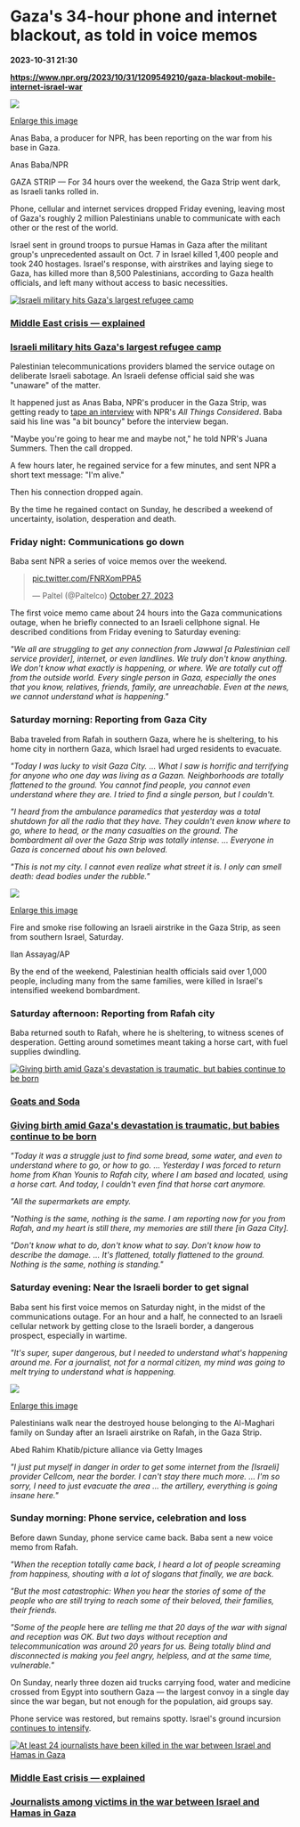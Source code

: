 # Gaza's 34-hour phone and internet blackout, as told in voice memos

**2023-10-31 21:30**

**https://www.npr.org/2023/10/31/1209549210/gaza-blackout-mobile-internet-israel-war**

 ![](https://media.npr.org/assets/img/2023/10/31/untitled-design-1-_slide-a5cd9d9274ed822e6af7ba4c640b24c4e46b4f3c-s1100-c50.jpg) 

[Enlarge this image](https://media.npr.org/assets/img/2023/10/31/untitled-design-1-_slide-a5cd9d9274ed822e6af7ba4c640b24c4e46b4f3c-s1200.jpg)

Anas Baba, a producer for NPR, has been reporting on the war from his base in Gaza.

Anas Baba/NPR

GAZA STRIP — For 34 hours over the weekend, the Gaza Strip went dark, as Israeli tanks rolled in.

Phone, cellular and internet services dropped Friday evening, leaving most of Gaza's roughly 2 million Palestinians unable to communicate with each other or the rest of the world.

Israel sent in ground troops to pursue Hamas in Gaza after the militant group's unprecedented assault on Oct. 7 in Israel killed 1,400 people and took 240 hostages. Israel's response, with airstrikes and laying siege to Gaza, has killed more than 8,500 Palestinians, according to Gaza health officials, and left many without access to basic necessities.

[![Israeli military hits Gaza's largest refugee camp](https://media.npr.org/assets/img/2023/10/31/jabalia-gaza-refugee-camp-israel-hahas_sq-5eaec0188a2d3878cabf36834f08113efba4c4d5-s100-c15.jpg)](https://www.npr.org/2023/10/31/1209646548/israel-military-central-gaza-fighting-hamas)

### [Middle East crisis — explained](https://www.npr.org/series/1205445976/middle-east-crisis)

### [Israeli military hits Gaza's largest refugee camp](https://www.npr.org/2023/10/31/1209646548/israel-military-central-gaza-fighting-hamas)

Palestinian telecommunications providers blamed the service outage on deliberate Israeli sabotage. An Israeli defense official said she was "unaware" of the matter.

It happened just as Anas Baba, NPR's producer in the Gaza Strip, was getting ready to [tape an interview](https://www.npr.org/2023/10/27/1209130491/communications-in-gaza-black-out-as-israel-proceeds-operations-on-the-ground) with NPR's _All Things Considered_. Baba said his line was "a bit bouncy" before the interview began.

"Maybe you're going to hear me and maybe not," he told NPR's Juana Summers. Then the call dropped.

A few hours later, he regained service for a few minutes, and sent NPR a short text message: "I'm alive."

Then his connection dropped again.

By the time he regained contact on Sunday, he described a weekend of uncertainty, isolation, desperation and death.

### Friday night: Communications go down

Baba sent NPR a series of voice memos over the weekend.

> [pic.twitter.com/FNRXomPPA5](https://t.co/FNRXomPPA5)
> 
> — Paltel (@Paltelco) [October 27, 2023](https://twitter.com/Paltelco/status/1718007432494911717?ref_src=twsrc%5Etfw)

The first voice memo came about 24 hours into the Gaza communications outage, when he briefly connected to an Israeli cellphone signal. He described conditions from Friday evening to Saturday evening:

_"We all are struggling to get any connection from Jawwal \[a Palestinian cell service provider\], internet, or even landlines. We truly don't know anything. We don't know what exactly is happening, or where. We are totally cut off from the outside world. Every single person in Gaza, especially the ones that you know, relatives, friends, family, are unreachable. Even at the news, we cannot understand what is happening."_

### Saturday morning: Reporting from Gaza City

Baba traveled from Rafah in southern Gaza, where he is sheltering, to his home city in northern Gaza, which Israel had urged residents to evacuate.

_"Today I was lucky to visit Gaza City. ... What I saw is horrific and terrifying for anyone who one day was living as a Gazan. Neighborhoods are totally flattened to the ground. You cannot find people, you cannot even understand where they are. I tried to find a single person, but I couldn't._

_"I heard from the ambulance paramedics that yesterday was a total shutdown for all the radio that they have. They couldn't even know where to go, where to head, or the many casualties on the ground. The bombardment all over the Gaza Strip was totally intense. ... Everyone in Gaza is concerned about his own beloved._

_"This is not my city. I cannot even realize what street it is. I only can smell death: dead bodies under the rubble."_

 ![](https://media.npr.org/assets/img/2023/10/31/aptopix_israel_palestinians_23301639954920_slide-e09b8a1873111f15b12119b2eb9fea93187714d3-s1100-c50.jpg) 

[Enlarge this image](https://media.npr.org/assets/img/2023/10/31/aptopix_israel_palestinians_23301639954920_slide-e09b8a1873111f15b12119b2eb9fea93187714d3-s1200.jpg)

Fire and smoke rise following an Israeli airstrike in the Gaza Strip, as seen from southern Israel, Saturday.

Ilan Assayag/AP

By the end of the weekend, Palestinian health officials said over 1,000 people, including many from the same families, were killed in Israel's intensified weekend bombardment.

### Saturday afternoon: Reporting from Rafah city

Baba returned south to Rafah, where he is sheltering, to witness scenes of desperation. Getting around sometimes meant taking a horse cart, with fuel supplies dwindling.

[![Giving birth amid Gaza's devastation is traumatic, but babies continue to be born ](https://media.npr.org/assets/img/2023/10/27/gettyimages-1743918698_sq-cc9748ca04e7f83456f2d38416b410daff109b79-s100-c15.jpg)](https://www.npr.org/sections/goatsandsoda/2023/10/27/1209140259/giving-birth-amid-gazas-devastation-is-traumatic-but-babies-continue-to-be-born)

### [Goats and Soda](https://www.npr.org/sections/goatsandsoda/)

### [Giving birth amid Gaza's devastation is traumatic, but babies continue to be born](https://www.npr.org/sections/goatsandsoda/2023/10/27/1209140259/giving-birth-amid-gazas-devastation-is-traumatic-but-babies-continue-to-be-born)

_"Today it was a struggle just to find some bread, some water, and even to understand where to go, or how to go. ... Yesterday I was forced to return home from Khan Younis to Rafah city, where I am based and located, using a horse cart. And today, I couldn't even find that horse cart anymore._

_"All the supermarkets are empty._

_"Nothing is the same, nothing is the same. I am reporting now for you from Rafah, and my heart is still there, my memories are still there \[in Gaza City\]._

_"Don't know what to do, don't know what to say. Don't know how to describe the damage. ... It's flattened, totally flattened to the ground. Nothing is the same, nothing is standing."_

### Saturday evening: Near the Israeli border to get signal

Baba sent his first voice memos on Saturday night, in the midst of the communications outage. For an hour and a half, he connected to an Israeli cellular network by getting close to the Israeli border, a dangerous prospect, especially in wartime.

_"It's super, super dangerous, but I needed to understand what's happening around me. For a journalist, not for a normal citizen, my mind was going to melt trying to understand what is happening._

 ![](https://media.npr.org/assets/img/2023/10/31/gettyimages-1751878131_slide-9f0f342bed75d50083565f16c02fe109caadb626-s1100-c50.jpg) 

[Enlarge this image](https://media.npr.org/assets/img/2023/10/31/gettyimages-1751878131_slide-9f0f342bed75d50083565f16c02fe109caadb626-s1200.jpg)

Palestinians walk near the destroyed house belonging to the Al-Maghari family on Sunday after an Israeli airstrike on Rafah, in the Gaza Strip.

Abed Rahim Khatib/picture alliance via Getty Images

_"I just put myself in danger in order to get some internet from the \[Israeli\] provider Cellcom, near the border. I can't stay there much more. ... I'm so sorry, I need to just evacuate the area ... the artillery, everything is going insane here."_

### Sunday morning: Phone service, celebration and loss

Before dawn Sunday, phone service came back. Baba sent a new voice memo from Rafah.

_"When the reception totally came back, I heard a lot of people screaming from happiness, shouting with a lot of slogans that finally, we are back._

_"But the most catastrophic: When you hear the stories of some of the people who are still trying to reach some of their beloved, their families, their friends._

_"Some of the people_ here _are telling me that 20 days of the war with signal and reception was OK. But two days without reception and telecommunication was around 20 years for us. Being totally blind and disconnected is making you feel angry, helpless, and at the same time, vulnerable."_

On Sunday, nearly three dozen aid trucks carrying food, water and medicine crossed from Egypt into southern Gaza — the largest convoy in a single day since the war began, but not enough for the population, aid groups say.

Phone service was restored, but remains spotty. Israel's ground incursion [continues to intensify](https://www.npr.org/2023/10/31/1209646548/israel-military-central-gaza-fighting-hamas).

[![At least 24 journalists have been killed in the war between Israel and Hamas in Gaza](https://media.npr.org/assets/img/2023/10/23/gettyimages-1748497658_sq-b8af439c44d6173a999a8e698c485e8688012603-s100-c15.jpg)](https://www.npr.org/2023/10/25/1208019720/journalist-deaths-gaza-israel-hamas)

### [Middle East crisis — explained](https://www.npr.org/series/1205445976/middle-east-crisis)

### [Journalists among victims in the war between Israel and Hamas in Gaza](https://www.npr.org/2023/10/25/1208019720/journalist-deaths-gaza-israel-hamas)
